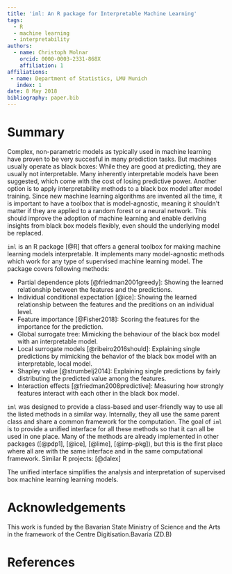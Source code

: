 ```yaml
---
title: 'iml: An R package for Interpretable Machine Learning'
tags:
  - R
  - machine learning
  - interpretability
authors:
  - name: Christoph Molnar
    orcid: 0000-0003-2331-868X
    affiliation: 1
affiliations:
 - name: Department of Statistics, LMU Munich
   index: 1
date: 8 May 2018
bibliography: paper.bib
---
```


# Summary
<!-- A clear statement of need that illustrates the purpose of the software-->

Complex, non-parametric models as typically used in machine learning have proven to be very succesful in many prediction tasks. 
But machines usually operate as black boxes: While they are good at predicting, they are usually not interpretable.
Many inherently interpretable models have been suggested, which come with the cost of losing predictive power. 
Another option is to apply interpretability methods to a black box model after model training.
Since new machine learning algorithms are invented all the time, it is important to have a toolbox that is model-agnostic, meaning it shouldn't matter if they are applied to a random forest or a neural network. 
This should improve the adoption of machine learning and enable deriving insights from black box models flexibly, even should the underlying model be replaced.

<!-- A summary describing the high-level functionality and purpose of the software for a diverse, non-specialist audience-->
``iml`` is an R package [@R] that offers a general toolbox for making machine learning models interpretable. It
implements many model-agnostic methods which work for any type of supervised machine learning model. The package covers following methods:

- Partial dependence plots [@friedman2001greedy]: Showing the learned relationship between the features and the predictions. 
- Individual conditional expectation [@ice]: Showing the learned relationship between the features and the preditions on an individual level.
- Feature importance [@Fisher2018]: Scoring the features for the importance for the prediction.
- Global surrogate tree: Mimicking the behaviour of the black box model with an interpretable model.
- Local surrogate models [@ribeiro2016should]: Explaining single predictions by mimicking the behavior of the black box model with an interpretable, local model.
- Shapley value [@strumbelj2014]: Explaining single predictions by fairly distributing the predicted value among the features.
- Interaction effects [@friedman2008predictive]: Measuring how strongly features interact with each other in the black box model.

``iml``  was designed to provide a class-based and user-friendly way to 
use all the listed methods in a similar way. Internally, they all use 
the same parent class and share a common framework for the computation. 
The goal of ``iml`` is to provide a unified interface for all these methods
so that it can all be used in one place. Many of the methods are already 
implemented in other packages ([@pdp1], [@ice], [@lime], [@imp-pkg]), 
but this is the first place where all are with the same interface and 
in the same computational framework. Similar R projects: [@dalex]

The unified interface simplifies the analysis and interpretation 
of supervised box machine learning learning models.

<!-- Mentions (if applicable) of any ongoing research projects using the software or recent scholarly publications enabled by it -->

# Acknowledgements

This work is funded by the Bavarian State Ministry of Science and the Arts in the framework of the Centre Digitisation.Bavaria (ZD.B)

<!-- A list of key references including a link to the software archive -->
# References
